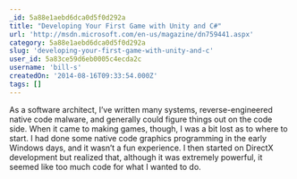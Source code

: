 ```yaml
---
_id: 5a88e1aebd6dca0d5f0d292a
title: "Developing Your First Game with Unity and C#"
url: 'http://msdn.microsoft.com/en-us/magazine/dn759441.aspx'
category: 5a88e1aebd6dca0d5f0d292a
slug: 'developing-your-first-game-with-unity-and-c'
user_id: 5a83ce59d6eb0005c4ecda2c
username: 'bill-s'
createdOn: '2014-08-16T09:33:54.000Z'
tags: []
---
```


As a software architect, I’ve written many systems, reverse-­engineered native code malware, and generally could figure things out on the code side. When it came to making games, though, I was a bit lost as to where to start. I had done some native code graphics programming in the early Windows days, and it wasn’t a fun experience. I then started on DirectX development but realized that, although it was extremely powerful, it seemed like too much code for what I wanted to do.
